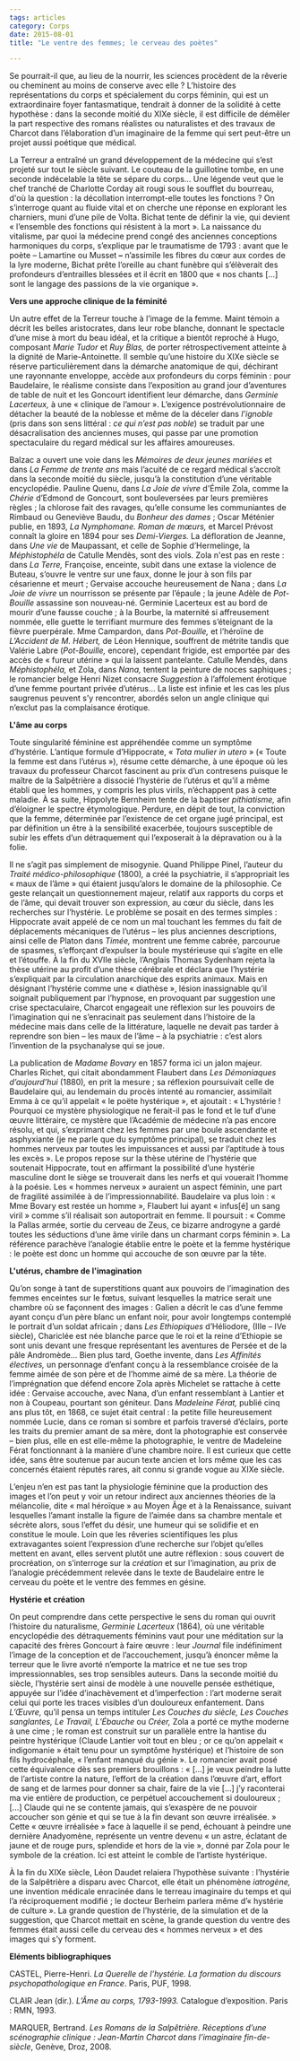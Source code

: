 ```yaml
---
tags: articles
category: Corps
date: 2015-08-01
title: "Le ventre des femmes; le cerveau des poètes"

---
```


Se pourrait-il que, au lieu de la nourrir, les sciences procèdent de la rêverie ou cheminent au moins de conserve avec elle ? L’histoire des représentations du corps et spécialement du corps féminin, qui est un extraordinaire foyer fantasmatique, tendrait à donner de la solidité à cette hypothèse : dans la seconde moitié du XIXe siècle, il est difficile de démêler la part respective des romans réalistes ou naturalistes et des travaux de Charcot dans l’élaboration d’un imaginaire de la femme qui sert peut-être un projet aussi poétique que médical.

La Terreur a entraîné un grand développement de la médecine qui s’est projeté sur tout le siècle suivant. Le couteau de la guillotine tombe, en une seconde indécelable la tête se sépare du corps... Une légende veut que le chef tranché de Charlotte Corday ait rougi sous le soufflet du bourreau, d'où la question : la décollation interrompt-elle toutes les fonctions ? On s’interroge quant au fluide vital et on cherche une réponse en explorant les charniers, muni d’une pile de Volta. Bichat tente de définir la vie, qui devient « l’ensemble des fonctions qui résistent à la mort ». La naissance du vitalisme, par quoi la médecine prend congé des anciennes conceptions harmoniques du corps, s’explique par le traumatisme de 1793 : avant que le poète – Lamartine ou Musset **–** n’assimile les fibres du cœur aux cordes de la lyre moderne, Bichat prête l’oreille au chant funèbre qui s’élèverait des profondeurs d’entrailles blessées et il écrit en 1800 que « nos chants […] sont le langage des passions de la vie organique ».

 

**Vers une approche clinique de la féminité**

Un autre effet de la Terreur touche à l’image de la femme. Maint témoin a décrit les belles aristocrates, dans leur robe blanche, donnant le spectacle d’une mise à mort du beau idéal, et la critique a bientôt reproché à Hugo, composant *Marie Tudor* et *Ruy Blas,* de porter rétrospectivement atteinte à la dignité de Marie-Antoinette. Il semble qu’une histoire du XIXe siècle se réserve particulièrement dans la démarche anatomique de qui, déchirant une rayonnante enveloppe, accède aux profondeurs du corps féminin : pour Baudelaire, le réalisme consiste dans l’exposition au grand jour d’aventures de table de nuit et les Goncourt identifient leur démarche, dans *Germinie Lacerteux,* à une « clinique de l’amour ». L’exigence postrévolutionnaire de détacher la beauté de la noblesse et même de la déceler dans *l’ignoble* (pris dans son sens littéral : *ce qui n’est pas noble*) se traduit par une désacralisation des anciennes muses, qui passe par une promotion spectaculaire du regard médical sur les affaires amoureuses.

Balzac a ouvert une voie dans les *Mémoires de deux jeunes mariées* et dans *La Femme de trente ans* mais l’acuité de ce regard médical s’accroît dans la seconde moitié du siècle, jusqu’à la constitution d’une véritable encyclopédie. Pauline Quenu, dans *La Joie de vivre* d'Émile Zola, comme la *Chérie* d’Edmond de Goncourt, sont bouleversées par leurs premières règles ; la chlorose fait des ravages, qu’elle consume les communiantes de Rimbaud ou Geneviève Baudu, du *Bonheur des dames* ; Oscar Méténier publie, en 1893, *La Nymphomane. Roman de mœurs,* et Marcel Prévost connaît la gloire en 1894 pour ses *Demi-Vierges.* La défloration de Jeanne, dans *Une vie* de Maupassant, et celle de Sophie d’Hermelinge, la *Méphistophéla* de Catulle Mendès, sont des viols. Zola n'est pas en reste : dans *La Terre,* Françoise, enceinte, subit dans une extase la violence de Buteau, s’ouvre le ventre sur une faux, donne le jour à son fils par césarienne et meurt ; Gervaise accouche heureusement de Nana ; dans *La Joie de vivre* un nourrisson se présente par l’épaule ; la jeune Adèle de *Pot-Bouille* assassine son nouveau-né. Germinie Lacerteux est au bord de mourir d’une fausse couche ; à la Bourbe, la maternité si affreusement nommée, elle guette le terrifiant murmure des femmes s’éteignant de la fièvre puerpérale. Mme Campardon, dans *Pot-Bouille,* et l’héroïne de *L’Accident de M. Hébert,* de Léon Hennique, souffrent de métrite tandis que Valérie Labre (*Pot-Bouille,* encore), cependant frigide, est emportée par des accès de « fureur utérine » qui la laissent pantelante. Catulle Mendès, dans *Méphistophéla,* et Zola, dans *Nana,* tentent la peinture de noces saphiques ; le romancier belge Henri Nizet consacre *Suggestion* à l’affolement érotique d’une femme pourtant privée d’utérus... La liste est infinie et les cas les plus saugrenus peuvent s’y rencontrer, abordés selon un angle clinique qui n’exclut pas la complaisance érotique.

 

**L'âme au corps**

Toute singularité féminine est appréhendée comme un symptôme d’hystérie. L’antique formule d’Hippocrate, « *Tota mulier in utero* » (« Toute la femme est dans l’utérus »), résume cette démarche, à une époque où les travaux du professeur Charcot fascinent au prix d’un contresens puisque le maître de la Salpêtrière a dissocié l’hystérie de l’utérus et qu’il a même établi que les hommes, y compris les plus virils, n’échappent pas à cette maladie. À sa suite, Hippolyte Bernheim tente de la baptiser *pithiatisme,* afin d’éloigner le spectre étymologique. Perdure, en dépit de tout, la conviction que la femme, déterminée par l’existence de cet organe jugé principal, est par définition un être à la sensibilité exacerbée, toujours susceptible de subir les effets d’un détraquement qui l’exposerait à la dépravation ou à la folie.

Il ne s’agit pas simplement de misogynie. Quand Philippe Pinel, l’auteur du *Traité médico-philosophique* (1800)*,* a créé la psychiatrie, il s’appropriait les « maux de l’âme » qui étaient jusqu’alors le domaine de la philosophie. Ce geste relançait un questionnement majeur, relatif aux rapports du corps et de l’âme, qui devait trouver son expression, au cœur du siècle, dans les recherches sur l’hystérie. Le problème se posait en des termes simples : Hippocrate avait appelé de ce nom un mal touchant les femmes du fait de déplacements mécaniques de l’utérus – les plus anciennes descriptions, ainsi celle de Platon dans *Timée,* montrent une femme cabrée, parcourue de spasmes, s’efforçant d’expulser la boule mystérieuse qui s’agite en elle et l’étouffe. À la fin du XVIIe siècle, l’Anglais Thomas Sydenham rejeta la thèse utérine au profit d’une thèse cérébrale et déclara que l’hystérie s’expliquait par la circulation anarchique des esprits animaux. Mais en désignant l’hystérie comme une « diathèse », lésion inassignable qu’il soignait publiquement par l’hypnose, en provoquant par suggestion une crise spectaculaire, Charcot engageait une réflexion sur les pouvoirs de l’imagination qui ne s’enracinait pas seulement dans l’histoire de la médecine mais dans celle de la littérature, laquelle ne devait pas tarder à reprendre son bien – les maux de l’âme – à la psychiatrie : c’est alors l’invention de la psychanalyse qui se joue.

La publication de *Madame Bovary* en 1857 forma ici un jalon majeur. Charles Richet, qui citait abondamment Flaubert dans *Les Démoniaques d’aujourd’hui* (1880)*,* en prit la mesure ; sa réflexion poursuivait celle de Baudelaire qui, au lendemain du procès intenté au romancier, assimilait Emma à ce qu’il appelait « le poëte hystérique », et ajoutait : « L’hystérie ! Pourquoi ce mystère physiologique ne ferait-il pas le fond et le tuf d’une œuvre littéraire, ce mystère que l’Académie de médecine n’a pas encore résolu, et qui, s’exprimant chez les femmes par une boule ascendante et asphyxiante (je ne parle que du symptôme principal), se traduit chez les hommes nerveux par toutes les impuissances et aussi par l’aptitude à tous les excès ». Le propos repose sur la thèse utérine de l’hystérie que soutenait Hippocrate, tout en affirmant la possibilité d’une hystérie masculine dont le siège se trouverait dans les nerfs et qui vouerait l’homme à la poésie. Les « hommes nerveux » auraient un aspect féminin, une part de fragilité assimilée à de l’impressionnabilité. Baudelaire va plus loin : « Mme Bovary est restée un homme », Flaubert lui ayant « infus[é] un sang viril » comme s’il réalisait son autoportrait en femme. Il poursuit : « Comme la Pallas armée, sortie du cerveau de Zeus, ce bizarre androgyne a gardé toutes les séductions d’une âme virile dans un charmant corps féminin ». La référence parachève l’analogie établie entre le poète et la femme hystérique : le poète est donc un homme qui accouche de son œuvre par la tête.

 

**L'utérus, chambre de l'imagination**

Qu’on songe à tant de superstitions quant aux pouvoirs de l’imagination des femmes enceintes sur le fœtus, suivant lesquelles la matrice serait une chambre où se façonnent des images : Galien a décrit le cas d’une femme ayant conçu d’un père blanc un enfant noir, pour avoir longtemps contemplé le portrait d’un soldat africain ; dans *Les Ethiopiques* d’Héliodore, (IIIe – IVe siècle), Chariclée est née blanche parce que le roi et la reine d’Ethiopie se sont unis devant une fresque représentant les aventures de Persée et de la pâle Andromède... Bien plus tard, Goethe invente, dans *Les Affinités électives,* un personnage d’enfant conçu à la ressemblance croisée de la femme aimée de son père et de l’homme aimé de sa mère. La théorie de l’imprégnation que défend encore Zola après Michelet se rattache à cette idée : Gervaise accouche, avec Nana, d’un enfant ressemblant à Lantier et non à Coupeau, pourtant son géniteur. Dans *Madeleine Férat,* publié cinq ans plus tôt, en 1868, ce sujet était central : la petite fille heureusement nommée Lucie, dans ce roman si sombre et parfois traversé d’éclairs, porte les traits du premier amant de sa mère, dont la photographie est conservée – bien plus, elle en est elle-même la photographie, le ventre de Madeleine Férat fonctionnant à la manière d’une chambre noire. Il est curieux que cette idée, sans être soutenue par aucun texte ancien et lors même que les cas concernés étaient réputés rares, ait connu si grande vogue au XIXe siècle.

L’enjeu n’en est pas tant la physiologie féminine que la production des images et l’on peut y voir un retour indirect aux anciennes théories de la mélancolie, dite « mal héroïque » au Moyen Âge et à la Renaissance, suivant lesquelles l’amant installe la figure de l’aimée dans sa chambre mentale et sécrète alors, sous l’effet du désir, une humeur qui se solidifie et en constitue le moule. Loin que les rêveries scientifiques les plus extravagantes soient l’expression d’une recherche sur l’objet qu’elles mettent en avant, elles servent plutôt une autre réflexion : sous couvert de procréation, on s’interroge sur la *création* et sur l’imagination, au prix de l’analogie précédemment relevée dans le texte de Baudelaire entre le cerveau du poète et le ventre des femmes en gésine.

 

**Hystérie et création**

On peut comprendre dans cette perspective le sens du roman qui ouvrit l’histoire du naturalisme, *Germinie Lacerteux* (1864)*,* où une véritable encyclopédie des détraquements féminins vaut pour une méditation sur la capacité des frères Goncourt à faire œuvre : leur *Journal* file indéfiniment l’image de la conception et de l’accouchement, jusqu’à énoncer même la terreur que le livre avorté n’emporte la matrice et ne tue ses trop impressionnables, ses trop sensibles auteurs. Dans la seconde moitié du siècle, l’hystérie sert ainsi de modèle à une nouvelle pensée esthétique, appuyée sur l’idée d’inachèvement et d’imperfection : l’art moderne serait celui qui porte les traces visibles d’un douloureux enfantement. Dans *L’Œuvre,* qu’il pensa un temps intituler *Les Couches du siècle, Les Couches sanglantes, Le Travail, L’Ébauche* ou *Créer,* Zola a porté ce mythe moderne à une cime ; le roman est construit sur un parallèle entre la hantise du peintre hystérique (Claude Lantier voit tout en bleu ; or ce qu’on appelait « indigomanie » était tenu pour un symptôme hystérique) et l’histoire de son fils hydrocéphale, « l’enfant manqué du génie ». Le romancier avait posé cette équivalence dès ses premiers brouillons : « […] je veux peindre la lutte de l’artiste contre la nature, l’effort de la création dans l’œuvre d’art, effort de sang et de larmes pour donner sa chair, faire de la vie […] j’y raconterai ma vie entière de production, ce perpétuel accouchement si douloureux ; […] Claude qui ne se contente jamais, qui s’exaspère de ne pouvoir accoucher son génie et qui se tue à la fin devant son œuvre irréalisée. » Cette « œuvre irréalisée » face à laquelle il se pend, échouant à peindre une dernière Anadyomène, représente un ventre devenu « un astre, éclatant de jaune et de rouge purs, splendide et hors de la vie », donné par Zola pour le symbole de la création. Ici est atteint le comble de l’artiste hystérique.

À la fin du XIXe siècle, Léon Daudet relaiera l’hypothèse suivante : l’hystérie de la Salpêtrière a disparu avec Charcot, elle était un phénomène *iatrogène,* une invention médicale enracinée dans le terreau imaginaire du temps et qui l’a réciproquement modifié ; le docteur Berheim parlera même d’« hystérie de culture ». La grande question de l’hystérie, de la simulation et de la suggestion, que Charcot mettait en scène, la grande question du ventre des femmes était aussi celle du cerveau des « hommes nerveux » et des images qui s’y forment.

 

**Eléments bibliographiques**

CASTEL, Pierre-Henri. *La Querelle de l’hystérie. La formation du discours psychopathologique en France*. Paris, PUF, 1998.

CLAIR Jean (dir.). *L’Âme au corps, 1793-1993.* Catalogue d’exposition. Paris : RMN, 1993.

MARQUER, Bertrand. *Les Romans de la Salpêtrière. Réceptions d’une scénographie clinique : Jean-Martin Charcot dans l’imaginaire fin-de-siècle*, Genève, Droz, 2008.
